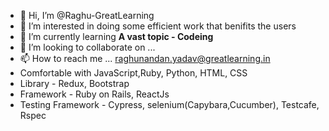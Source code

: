 - 👋 Hi, I’m @Raghu-GreatLearning
- 👀 I’m interested in doing some efficient work that benifits the users 
- 🌱 I’m currently learning **A vast topic - Codeing**
- 💞️ I’m looking to collaborate on ...
- 📫 How to reach me ... raghunandan.yadav@greatlearning.in
- Comfortable with JavaScript,Ruby, Python, HTML, CSS
- Library - Redux, Bootstrap
- Framework - Ruby on Rails, ReactJs
- Testing Framework - Cypress, selenium(Capybara,Cucumber), Testcafe, Rspec

<!---
Raghu-GreatLearning/Raghu-GreatLearning is a ✨ special ✨ repository because its `README.md` (this file) appears on your GitHub profile.
You can click the Preview link to take a look at your changes.
--->
